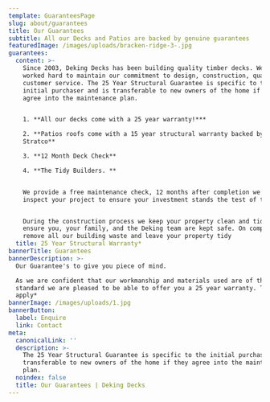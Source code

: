 ```yaml
---
template: GuaranteesPage
slug: about/guarantees
title: Our Guarantees
subtitle: All our Decks and Patios are backed by genuine guarantees
featuredImage: /images/uploads/bracken-ridge-3-.jpg
guarantees:
  content: >-
    Since 2003, Deking Decks has been building quality timber decks. We have
    worked hard to maintain our commitment to design, construction, quality and
    customer service. The 25 Year Structural Guarantee is specific to the
    initial purchaser and is transferable to new owners of the home if they
    agree into the maintenance plan.


    1. **All our decks come with a 25 year warranty!***

    2. **Patios roofs come with a 15 year structural warranty backed by
    Stratco**

    3. **12 Month Deck Check**

    4. **The Tidy Builders. **


    We provide a free maintenance check, 12 months after completion we return to
    inspect your project to ensure your investment stands the test of time.


    During the construction process we keep your property clean and tidy to
    ensure you, your family, and the Deking team are kept safe. On completion we
    remove all our building waste and leave your property tidy
  title: 25 Year Structural Warranty*
bannerTitle: Guarantees
bannerDescription: >-
  Our Guarantee's to give you piece of mind.

  As we are confident that our workmanship and materials used are of the highest
  standard we are pleased to be able to offer you a 25 year warranty. T's & C's
  apply*
bannerImage: /images/uploads/1.jpg
bannerButton:
  label: Enquire
  link: Contact
meta:
  canonicalLink: ''
  description: >-
    The 25 Year Structural Guarantee is specific to the initial purchaser and is
    transferable to new owners of the home if they agree into the maintenance
    plan.
  noindex: false
  title: Our Guarantees | Deking Decks
---
```


